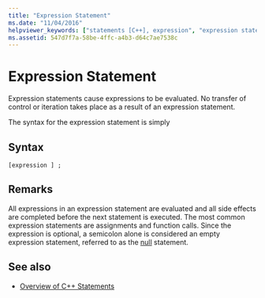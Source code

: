```yaml
---
title: "Expression Statement"
ms.date: "11/04/2016"
helpviewer_keywords: ["statements [C++], expression", "expression statements"]
ms.assetid: 547d7f7a-58be-4ffc-a4b3-d64c7ae7538c
---
```

# Expression Statement

Expression statements cause expressions to be evaluated. No transfer of control or iteration takes place as a result of an expression statement.

The syntax for the expression statement is simply

## Syntax

```
[expression ] ;
```

## Remarks

All expressions in an expression statement are evaluated and all side effects are completed before the next statement is executed. The most common expression statements are assignments and function calls.  Since the expression is optional, a semicolon alone is considered an empty expression statement, referred to as the [null](../cpp/null-statement.md) statement.

## See also

- [Overview of C++ Statements](../cpp/overview-of-cpp-statements.md)
